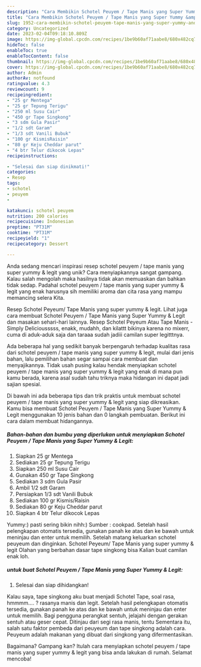 ```yaml
---
description: "Cara Membikin Schotel Peuyem / Tape Manis yang Super Yummy &amp;amp; Legit yang Mantap"
title: "Cara Membikin Schotel Peuyem / Tape Manis yang Super Yummy &amp;amp; Legit yang Mantap"
slug: 1952-cara-membikin-schotel-peuyem-tape-manis-yang-super-yummy-and-amp-legit-yang-mantap
category: Uncategorized
date: 2023-02-04T09:18:10.809Z
image: https://img-global.cpcdn.com/recipes/1be9b60af71aabe8/680x482cq70/schotel-peuyem-tape-manis-yang-super-yummy-legit-foto-resep-utama.jpg
hideToc: false
enableToc: true
enableTocContent: false
thumbnail: https://img-global.cpcdn.com/recipes/1be9b60af71aabe8/680x482cq70/schotel-peuyem-tape-manis-yang-super-yummy-legit-foto-resep-utama.jpg
cover: https://img-global.cpcdn.com/recipes/1be9b60af71aabe8/680x482cq70/schotel-peuyem-tape-manis-yang-super-yummy-legit-foto-resep-utama.jpg
author: Admin
authorAv: notfound
ratingvalue: 4.3
reviewcount: 9
recipeingredient:
- "25 gr Mentega"
- "25 gr Tepung Terigu"
- "250 ml Susu Cair"
- "450 gr Tape Singkong"
- "3 sdm Gula Pasir"
- "1/2 sdt Garam"
- "1/3 sdt Vanili Bubuk"
- "100 gr KismisRaisin"
- "80 gr Keju Cheddar parut"
- "4 btr Telur dikocok Lepas"
recipeinstructions:

- "Selesai dan siap dinikmati!"
categories:
- Resep
tags:
- schotel
- peuyem
- 

katakunci: schotel peuyem  
nutrition: 200 calories
recipecuisine: Indonesian
preptime: "PT31M"
cooktime: "PT31M"
recipeyield: "1"
recipecategory: Dessert

---
```





Anda sedang mencari inspirasi resep schotel peuyem / tape manis yang super yummy &amp; legit yang unik? Cara menyiapkannya sangat gampang. Kalau salah mengolah maka hasilnya tidak akan memuaskan dan bahkan tidak sedap. Padahal schotel peuyem / tape manis yang super yummy &amp; legit yang enak harusnya sih memiliki aroma dan cita rasa yang mampu memancing selera Kita.





Resep Schotel Peyeum/ Tape Manis yang super yummy &amp; legit. Lihat juga cara membuat Schotel Peuyem / Tape Manis yang Super Yummy &amp; Legit dan masakan sehari-hari lainnya. Resep Schotel Peyeum Atau Tape Manis - Simply Deliciousssss, enakk, mudahh, dan kilattt bikinya karena no mixerr, cuma di aduk-aduk saja dan taraaa sudah jadiii camilan super legitttnya.

Ada beberapa hal yang sedikit banyak berpengaruh terhadap kualitas rasa dari schotel peuyem / tape manis yang super yummy &amp; legit, mulai dari jenis bahan, lalu pemilihan bahan segar sampai cara membuat dan menyajikannya. Tidak usah pusing kalau hendak menyiapkan schotel peuyem / tape manis yang super yummy &amp; legit yang enak di mana pun kamu berada, karena asal sudah tahu triknya maka hidangan ini dapat jadi sajian spesial.






Di bawah ini ada beberapa tips dan trik praktis untuk membuat schotel peuyem / tape manis yang super yummy &amp; legit yang siap dikreasikan. Kamu bisa membuat Schotel Peuyem / Tape Manis yang Super Yummy &amp; Legit menggunakan 10 jenis bahan dan 0 langkah pembuatan. Berikut ini cara dalam membuat hidangannya.

<!--inarticleads1-->

##### Bahan-bahan dan bumbu yang diperlukan untuk menyiapkan Schotel Peuyem / Tape Manis yang Super Yummy &amp; Legit:

1. Siapkan 25 gr Mentega
1. Sediakan 25 gr Tepung Terigu
1. Siapkan 250 ml Susu Cair
1. Gunakan 450 gr Tape Singkong
1. Sediakan 3 sdm Gula Pasir
1. Ambil 1/2 sdt Garam
1. Persiapkan 1/3 sdt Vanili Bubuk
1. Sediakan 100 gr Kismis/Raisin
1. Sediakan 80 gr Keju Cheddar parut
1. Siapkan 4 btr Telur dikocok Lepas


Yummy:) pasti sering bikin nihh:) Sumber : cookpad. Setelah hasil pelengkapan otomatis tersedia, gunakan panah ke atas dan ke bawah untuk meninjau dan enter untuk memilih. Setelah matang keluarkan schotel peuyeum dan dinginkan. Schotel Peyeum/ Tape Manis yang super yummy &amp; legit Olahan yang berbahan dasar tape singkong bisa Kalian buat camilan enak loh. 

<!--inarticleads2-->

#####  untuk buat Schotel Peuyem / Tape Manis yang Super Yummy &amp; Legit:


1. Selesai dan siap dihidangkan!

Kalau saya, tape singkong aku buat menjadi Schotel Tape, soal rasa, hmmmm…. ? rasanya manis dan legit. Setelah hasil pelengkapan otomatis tersedia, gunakan panah ke atas dan ke bawah untuk meninjau dan enter untuk memilih. Bagi pengguna perangkat sentuh, jelajahi dengan gerakan sentuh atau geser cepat. Ditinjau dari segi rasa manis, tentu Sementara itu, salah satu faktor pembeda dari peuyeum dan tape singkong adalah cara. Peuyeum adalah makanan yang dibuat dari singkong yang difermentasikan. 

Bagaimana? Gampang kan? Itulah cara menyiapkan schotel peuyem / tape manis yang super yummy &amp; legit yang bisa anda lakukan di rumah. Selamat mencoba!
